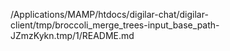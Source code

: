 /Applications/MAMP/htdocs/digilar-chat/digilar-client/tmp/broccoli_merge_trees-input_base_path-JZmzKykn.tmp/1/README.md
